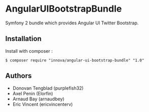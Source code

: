 # AngularUIBootstrapBundle

Symfony 2 bundle which provides Angular UI Twitter Bootstrap.

## Installation

Install with composer :
	
	$ composer require "innova/angular-ui-bootstrap-bundle" "1.0"

## Authors

* Donovan Tengblad (purplefish32)
* Axel Penin (Elorfin)
* Arnaud Bay (arnaudbey)
* Eric Vincent (ericvincenterv)
